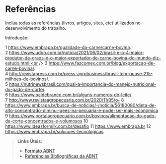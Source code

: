 # Referências

Inclua todas as referências (livros, artigos, sites, etc) utilizados no desenvolvimento do trabalho.

Introdução:

1 https://www.embrapa.br/qualidade-da-carne/carne-bovina. <br />
2 https://www.udop.com.br/noticia/2021/06/02/brasil-e-o-4-maior-produtor-de-graos-e-o-maior-exportador-de-carne-bovina-do-mundo-diz-estudo.html.<br />
3 https://www.fazcomex.com.br/blog/exportacao-de-carne-bovina/. <br />
4 http://revistapress.com.br/press-agrobusiness/brasil-tem-quase-215-milhoes-de-bovinos/. <br />
5 https://nutrinewsbrasil.com/qual-a-importancia-do-manejo-nutricional-do-gado-de-corte/. <br />
6 https://www.baldebranco.com.br/alguns-numeros-do-leite/. <br />
7 http://www.revistaagropecuaria.com.br/2020/11/05/o-
8 https://www.embrapa.br/busca-de-noticias/-/noticia/56180080/dieta-de-alto-concentrado-diminui-gees-na-pecuaria-e-pode-ser-mais-economica
9 https://www.portalagropecuario.com.br/bovinos/alimentacao-do-gado-de-corte-concentrados-e-volumosos
10 https://www.ideasformilk.com.br/desafio
11 https://www.embrapa.br
12 https://www.embrapa.br/solucoes-tecnologicas

> **Links Úteis**:
> - [Formato ABNT](https://www.normastecnicas.com/abnt/trabalhos-academicos/referencias/)
> - [Referências Bibliográficas da ABNT](https://comunidade.rockcontent.com/referencia-bibliografica-abnt/)
